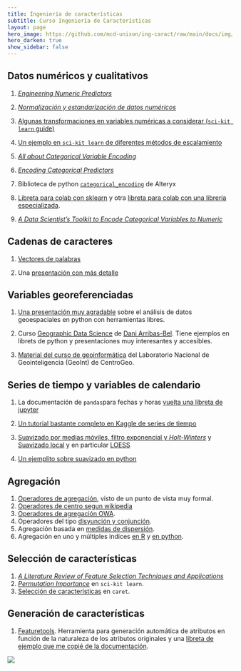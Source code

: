```yaml
---
title: Ingeniería de características 
subtitle: Curso Ingeniería de Características
layout: page
hero_image: https://github.com/mcd-unison/ing-caract/raw/main/docs/img/transform-banner.jpg
hero_darken: true
show_sidebar: false
---
```


## Datos numéricos y cualitativos

1. [*Engineering Numeric Predictors*](http://www.feat.engineering/engineering-numeric-predictors.html)

2. [*Normalización y estandarización de datos numéricos*](https://towardsdatascience.com/clearly-explained-what-why-and-how-of-feature-scaling-normalization-standardization-e9207042d971)

3. [Algunas transformaciones en variables numéricas a considerar (`sci-kit learn` guide)](https://scikit-learn.org/stable/modules/preprocessing.html#non-linear-transformation)

4. [Un ejemplo en `sci-kit learn` de diferentes métodos de escalamiento](https://scikit-learn.org/stable/auto_examples/preprocessing/plot_all_scaling.html#sphx-glr-auto-examples-preprocessing-plot-all-scaling-py)


5. [*All about Categorical Variable Encoding*](https://towardsdatascience.com/all-about-categorical-variable-encoding-305f3361fd02)

6. [*Encoding Categorical Predictors*](http://www.feat.engineering/encoding-categorical-predictors.html)

7. Biblioteca de python [`categorical_encoding`](https://github.com/alteryx/categorical_encoding) de Alteryx


8. [Libreta para colab con sklearn](https://colab.research.google.com/github/mcd-unison/ing-caract/blob/main/ejemplos/tipos/python/catnum.ipynb) y otra [libreta para colab con una librería especializada](https://github.com/mcd-unison/ing-caract/blob/main/ejemplos/tipos/python/categoricos.ipynb).

9. [*A Data Scientist’s Toolkit to Encode Categorical Variables to Numeric*](https://towardsdatascience.com/a-data-scientists-toolkit-to-encode-categorical-variables-to-numeric-d17ad9fae03f)

## Cadenas de caracteres

1. [Vectores de palabras](https://github.com/mcd-unison/ing-caract/raw/main/slides/vectores-palabras.pdf) 

2. Una [presentación con más detalle](https://github.com/mcd-unison/ing-caract/raw/main/slides/modelo-cbow.pdf)


## Variables georeferenciadas

1. [Una presentación muy agradable](https://kjordahl.net/SciPy-Tutorial-2015/#1) sobre el análisis de datos geoespaciales en python con herramientas libres.
   
2. Curso [Geographic Data Science](http://darribas.org/gds16/index.html) de [Dani Arribas-Bel](http://darribas.org). Tiene ejemplos en librets de python y presentaciones muy interesantes y accesibles.
   
3. [Material del curso de geoinformática](https://centrogeo.github.io/curso-geoinformatica-2/) del Laboratorio Nacional de Geointeligencia (GeoInt) de CentroGeo.

## Series de tiempo y variables de calendario

1. La documentación de `pandas`para fechas y horas [vuelta una libreta de jupyter](https://github.com/mcd-unison/ing-caract/blob/main/ejemplos/tipos/python/timestamp.ipynb)

2. [Un tutorial bastante completo en Kaggle de series de tiempo](https://www.kaggle.com/code/prashant111/complete-guide-on-time-series-analysis-in-python)

3. [Suavizado por medias móviles, filtro exponencial y *Holt-Winters*](https://medium.com/@srv96/smoothing-techniques-for-time-series-data-91cccfd008a2) y [Suavizado local](https://en.wikipedia.org/wiki/Local_regression) y en particular [LOESS](https://towardsdatascience.com/loess-373d43b03564)

4. [Un ejemplito sobre suavizado en python](https://colab.research.google.com/github/mcd-unison/ing-caract/blob/main/ejemplos/suavizado/suavizado.ipynb)


## Agregación

1. [Operadores de agregación](https://www.researchgate.net/profile/Magda-Komornikova/publication/285874074_Aggregation_operators_Properties_classes_and_construction_methods_Aggregation_operators_New_trends_and_applications/links/57832d7f08ae69ab88286d25/Aggregation-operators-Properties-classes-and-construction-methods-Aggregation-operators-New-trends-and-applications.pdf?_sg%5B0%5D=CnLFj_rNk1q8U3VLYbtDK1L94kNI1XBzFgrPK5vsO3b2vZYql03JSzRXon5rRZ2xnPUTo8w9lF96BTbSRhU3yA.B-4ecmBWT8oVAK6Y99nPSRyycwpAtU-ptO-jIj79Pod3oNsiVVnihUGgRhY1sEszKha86uC5gaq7tEr11gqjHw&_sg%5B1%5D=hKHosvszXiBud6dou0kAvJvHqDZ36T5UN6OYxiv6Cum8NMoqA4cdFvPPKezZbEy5viaF6O1nHHpBx5UW9Q2sQOlWZ_1mDC5COCf57riDQhhD.B-4ecmBWT8oVAK6Y99nPSRyycwpAtU-ptO-jIj79Pod3oNsiVVnihUGgRhY1sEszKha86uC5gaq7tEr11gqjHw&_iepl=), visto de un punto de vista muy formal. 
2. [Operadores de centro segun wikipedia](https://en.wikipedia.org/wiki/Average)
3. [Operadores de agregación OWA](https://www.researchgate.net/publication/228553904_OWA_Operators_in_Decision_Making).
4. Operadores del tipo [disyunción y conjunción](https://en.wikipedia.org/wiki/T-norm).
5. Agregación basada en [medidas de dispersión](https://en.wikipedia.org/wiki/Statistical_dispersion). 
6. Agregación en uno y múltiples indices [en R](https://dplyr.tidyverse.org/articles/grouping.html) y [en python](https://pandas.pydata.org/docs/getting_started/intro_tutorials/06_calculate_statistics.html).

## Selección de características

1. [*A Literature Review of Feature Selection Techniques and Applications*](https://github.com/mcd-unison/ing-caract/raw/main/pdf/feature-selection-review.pdf)
2. [*Permutation Importance*](https://scikit-learn.org/stable/modules/permutation_importance.html) en `sci-kit learn`.
3. [Selección de características](https://topepo.github.io/caret/feature-selection-overview.html) en `caret`.

## Generación de características

1. [Featuretools](https://www.featuretools.com). Herramienta para generación automática de atributos en función de la naturaleza de los atributos originales y una [libreta de ejemplo que me copié de la documentación](https://colab.research.google.com/github/mcd-unison/ing-caract/blob/main/ejemplos/featuretools/NHL_Games.ipynb).


![](https://imgs.xkcd.com/comics/machine_learning.png)


<!-- # Libros de consulta general

1. [R for Data Science](https://r4ds.had.co.nz), el libro de cabecera del *tidyverse*.

## ETL en todas partes

1. [Ploomber](https://docs.ploomber.io/en/latest/index.html) para establecer *pipelines* en Python.
   
2. Entrada de *Medium*: [How to Test Pandas ETL Data Pipeline](https://towardsdatascience.com/how-to-test-pandas-etl-data-pipeline-e49fb5dac4ce).

 -->
